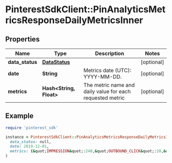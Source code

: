 # PinterestSdkClient::PinAnalyticsMetricsResponseDailyMetricsInner

## Properties

| Name | Type | Description | Notes |
| ---- | ---- | ----------- | ----- |
| **data_status** | [**DataStatus**](DataStatus.md) |  | [optional] |
| **date** | **String** | Metrics date (UTC): YYYY-MM-DD. | [optional] |
| **metrics** | **Hash&lt;String, Float&gt;** | The metric name and daily value for each requested metric | [optional] |

## Example

```ruby
require 'pinterest_sdk'

instance = PinterestSdkClient::PinAnalyticsMetricsResponseDailyMetricsInner.new(
  data_status: null,
  date: 2019-12-01,
  metrics: {&quot;IMPRESSION&quot;:240,&quot;OUTBOUND_CLICK&quot;:20,&quot;PIN_CLICK&quot;:37,&quot;QUARTILE_95_PERCENT_VIEW&quot;:8,&quot;SAVE&quot;:20,&quot;SAVE_RATE&quot;:0.18,&quot;VIDEO_10S_VIEW&quot;:2,&quot;VIDEO_AVG_WATCH_TIME&quot;:2507.75,&quot;VIDEO_MRC_VIEW&quot;:20,&quot;VIDEO_START&quot;:29,&quot;VIDEO_V50_WATCH_TIME&quot;:10031}
)
```

